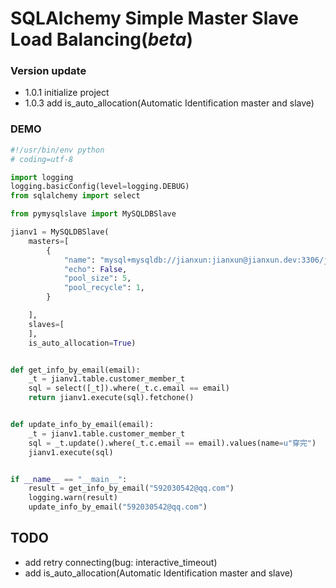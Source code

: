 # SQLAlchemy Simple Master Slave Load Balancing(***beta***)

### Version update

- 1.0.1 initialize project
- 1.0.3 add is_auto_allocation(Automatic Identification master and slave)


### DEMO

```python
#!/usr/bin/env python
# coding=utf-8

import logging
logging.basicConfig(level=logging.DEBUG)
from sqlalchemy import select

from pymysqlslave import MySQLDBSlave

jianv1 = MySQLDBSlave(
    masters=[
        {
            "name": "mysql+mysqldb://jianxun:jianxun@jianxun.dev:3306/jianxunv2?charset=utf8",
            "echo": False,
            "pool_size": 5,
            "pool_recycle": 1,
        }

    ],
    slaves=[
    ],
    is_auto_allocation=True)


def get_info_by_email(email):
    _t = jianv1.table.customer_member_t
    sql = select([_t]).where(_t.c.email == email)
    return jianv1.execute(sql).fetchone()


def update_info_by_email(email):
    _t = jianv1.table.customer_member_t
    sql = _t.update().where(_t.c.email == email).values(name=u"穿完")
    jianv1.execute(sql)


if __name__ == "__main__":
    result = get_info_by_email("592030542@qq.com")
    logging.warn(result)
    update_info_by_email("592030542@qq.com")
```


## TODO

- add retry connecting(bug: interactive_timeout)
- add is_auto_allocation(Automatic Identification master and slave)
